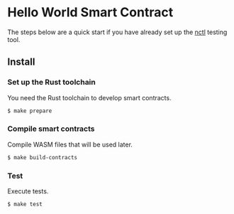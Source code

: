# Hello World Smart Contract

The steps below are a quick start if you have already set up the [nctl](https://github.com/CasperLabs/casper-node/tree/master/utils/nctl) testing tool. 

## Install

### Set up the Rust toolchain
You need the Rust toolchain to develop smart contracts.
```bash
$ make prepare
```

### Compile smart contracts
Compile WASM files that will be used later.
```bash
$ make build-contracts
```

### Test
Execute tests.
```bash
$ make test
```
